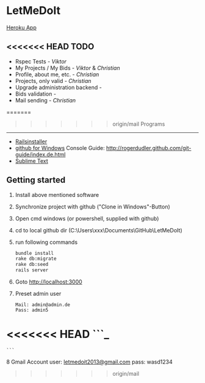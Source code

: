 LetMeDoIt
=========
[Heroku App](http://letmedoit.herokuapp.com/)

<<<<<<< HEAD
TODO
----

+ Rspec Tests - _Viktor_
+ My Projects / My Bids - _Viktor_ & _Christian_
+ Profile, about me, etc. - _Christian_
+ Projects, only valid - _Christian_
+ Upgrade administration backend - 
+ Bids validation -
+ Mail sending - _Christian_


=======
>>>>>>> origin/mail
Programs
--------

+ [Railsinstaller](http://railsinstaller.org/)
+ [github for Windows](http://windows.github.com/)
	Console Guide:
	http://rogerdudler.github.com/git-guide/index.de.html
+ [Sublime Text](http://sublimetext.com)

Getting started
---------------

1.	Install above mentioned software
2.	Synchronize project with github ("Clone in Windows"-Button)
3.	Open cmd windows (or powershell, supplied with github)
4.	cd to local github dir (C:\Users\xxx\Documents\GitHub\LetMeDoIt)
5.	run following commands

	```bash
	bundle install
	rake db:migrate
	rake db:seed
	rails server
	```
6.	Goto [http://localhost:3000](http://localhost:3000)
7.	Preset admin user
	```
	Mail: admin@admin.de
	Pass: admin5
<<<<<<< HEAD
	```_
=======
	```
8 Gmail Account
	user: letmedoit2013@gmail.com
	pass: wasd1234
>>>>>>> origin/mail
